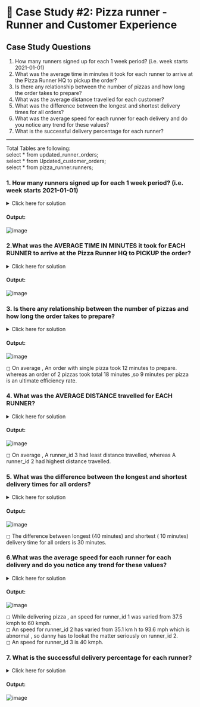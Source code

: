 # :pizza: Case Study #2: Pizza runner - Runner and Customer Experience

## Case Study Questions

1. How many runners signed up for each 1 week period? (i.e. week starts 2021-01-01)
2. What was the average time in minutes it took for each runner to arrive at the Pizza Runner HQ to pickup the order?
3. Is there any relationship between the number of pizzas and how long the order takes to prepare?
4. What was the average distance travelled for each customer?
5. What was the difference between the longest and shortest delivery times for all orders?
6. What was the average speed for each runner for each delivery and do you notice any trend for these values?
7. What is the successful delivery percentage for each runner?

***
Total Tables are following:               
  	select * from updated_runner_orders;       
	select * from Updated_customer_orders;       
	select * from pizza_runner.runners;    
  
###  1. How many runners signed up for each 1 week period? (i.e. week starts 2021-01-01)
<details>
  <summary>Click here for solution</summary>
  
```sql
   SELECT   
 CASE
    WHEN registration_date BETWEEN '2021-01-01' AND '2021-01-07' THEN '2021-01-01'
    WHEN registration_date BETWEEN '2021-01-08' AND '2021-01-14' THEN '2021-01-08'
    WHEN registration_date BETWEEN '2021-01-15' AND '2021-01-21' THEN '2021-01-15'
  END AS [Week Start_Period],count(runner_id) as cnt
  from pizza_runner.runners
  group by CASE
    WHEN registration_date BETWEEN '2021-01-01' AND '2021-01-07' THEN '2021-01-01'
    WHEN registration_date BETWEEN '2021-01-08' AND '2021-01-14' THEN '2021-01-08'
    WHEN registration_date BETWEEN '2021-01-15' AND '2021-01-21' THEN '2021-01-15'
  END ;
```
</details>

#### Output:
![image](https://github.com/AmitPatel-analyst/SQL-Case-Study/assets/120770473/a11f65b6-6b0b-433c-9f84-8bff4e6fd44f)

###  2.What was the AVERAGE TIME IN MINUTES it took for EACH RUNNER to arrive at the Pizza Runner HQ to PICKUP the order?
<details>
  <summary>Click here for solution</summary>
  
```sql
SELECT r.runner_id
	,Avg_Arrival_minutes = avg(datepart(minute, (pickup_time - order_time)))
FROM updated_runner_orders r
INNER JOIN Updated_customer_orders c ON r.order_id = c.order_id
WHERE r.cancellation IS NULL
	OR r.cancellation NOT IN (
		'Restaurant Cancellation'
		,'Customer Cancellation'
		)
GROUP BY r.runner_id;
```
</details>

#### Output:
![image](https://github.com/AmitPatel-analyst/SQL-Case-Study/assets/120770473/27c8c42f-dcca-492a-89cf-6c118dc7832b)

###  3.	Is there any relationship between the number of pizzas and how long the order takes to prepare?
<details>
  <summary>Click here for solution</summary>
  
```sql
with order_count as
(
	select	order_id,order_time,count(pizza_id) as pizza_order_count
	from	Updated_customer_orders
	group by order_id,order_time
),
prepare_time as
(
	select	c.*,r.pickup_time
			,datepart(minute,(r.pickup_time-c.order_time)) as prepare_time
	from	updated_runner_orders r
	join	order_count c
	on		r.order_id=c.order_id
	where	r.pickup_time is not null
)
select		pizza_order_count,avg(prepare_time) as avg_prepare_time from prepare_time
group by	pizza_order_count
order by	pizza_order_count;
```
</details>

#### Output:
![image](https://github.com/AmitPatel-analyst/SQL-Case-Study/assets/120770473/5bc3bf1c-e6ab-44ee-a15f-6f6c2659b1f2)

◻ On average , An order with single pizza took 12 minutes to prepare. whereas an order of 2 pizzas took total 18 minutes ,so 9 minutes per pizza is an ultimate efficiency rate.


###  4.	What was the AVERAGE DISTANCE travelled for EACH RUNNER?
<details>
  <summary>Click here for solution</summary>
  
```sql
select	runner_id,
		Avg_distance_travel = round(avg(distance),2)
from	updated_runner_orders 
where	cancellation is null
or		cancellation not in ('Restaurant Cancellation','Customer Cancellation')
group by  runner_id
order by  runner_id;
```
</details>

#### Output:
![image](https://github.com/AmitPatel-analyst/SQL-Case-Study/assets/120770473/62ee549d-7e6b-4f54-88fa-6548fbc00393)

◻ On average , A runner_id 3 had least distance travelled, whereas A runner_id 2 had highest distance travelled. 

###  5.	What was the difference between the longest and shortest delivery times for all orders?
<details>
  <summary>Click here for solution</summary>
  
```sql
SELECT
	 MAX(duration) - MIN(duration) AS Time_span
FROM updated_runner_orders;
```
</details>

#### Output:
![image](https://github.com/AmitPatel-analyst/SQL-Case-Study/assets/120770473/4d75bc2c-b69a-48bb-8bc0-3d1ee1aa4502)

◻ The difference between longest (40 minutes) and shortest ( 10 minutes) delivery time for all orders is 30 minutes.

### 6.What was the average speed for each runner for each delivery and do you notice any trend for these values?
<details>
  <summary>Click here for solution</summary>
  
```sql
with order_count as  
(
	select	order_id,order_time,count(pizza_id) as pizza_order_count
	from	Updated_customer_orders
	group by order_id,order_time
), speed as
(	select	
			c.order_id
			,r.runner_id
			,c.pizza_order_count
			,round((60* r.distance/ r.duration),2) as speed_kmph
	from	updated_runner_orders r
	join	order_count c
	on		r.order_id = c.order_id
	where	cancellation is null
	
)
select runner_id,pizza_order_count,speed_kmph,avg(speed_kmph) over(partition by runner_id) as speed_avg
from speed
order by runner_id;
```
</details>

#### Output:
![image](https://github.com/AmitPatel-analyst/SQL-Case-Study/assets/120770473/d955008b-47ae-4b57-a2db-dc10b924e4b4)

◻ While delivering pizza , an speed for runner_id 1 was varied from 37.5 kmph to 60 kmph.     
◻ An speed for runner_id 2 has varied from 35.1 km h to 93.6 mph which is abnormal , so danny has to lookat the matter  seriously on runner_id 2.     
◻ An speed for runner_id 3 is 40 kmph.    

### 7.	What is the successful delivery percentage for each runner?
<details>
  <summary>Click here for solution</summary>
  
```sql
select	runner_id,
		count(pickup_time) as delivered_orders,
		count(order_id) as total_orders,
		round(100*count(pickup_time)/count(order_id),0) as delivery_pct
from updated_runner_orders
group by runner_id;
```
</details>

#### Output:
![image](https://github.com/AmitPatel-analyst/SQL-Case-Study/assets/120770473/001c40cd-5400-4fc3-a4a0-75d90754304d)
